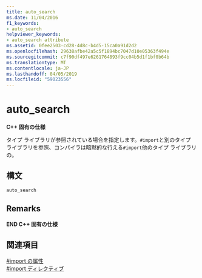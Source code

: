 ```yaml
---
title: auto_search
ms.date: 11/04/2016
f1_keywords:
- auto_search
helpviewer_keywords:
- auto_search attribute
ms.assetid: 0fee2503-cd28-4d8c-b4d5-15ca0a91d2d2
ms.openlocfilehash: 29638afbe42a5c5f1894bc7047d10e05363f494e
ms.sourcegitcommit: c7f90df497e6261764893f9cc04b5d1f1bf0b64b
ms.translationtype: MT
ms.contentlocale: ja-JP
ms.lasthandoff: 04/05/2019
ms.locfileid: "59023556"
---
```

# <a name="autosearch"></a>auto_search

**C++ 固有の仕様**

タイプ ライブラリが参照されている場合を指定します。`#import`と別のタイプ ライブラリを参照、コンパイラは暗黙的な行える`#import`他のタイプ ライブラリの。

## <a name="syntax"></a>構文

```
auto_search
```

## <a name="remarks"></a>Remarks

**END C++ 固有の仕様**

## <a name="see-also"></a>関連項目

[#import の属性](../preprocessor/hash-import-attributes-cpp.md)<br/>
[#import ディレクティブ](../preprocessor/hash-import-directive-cpp.md)